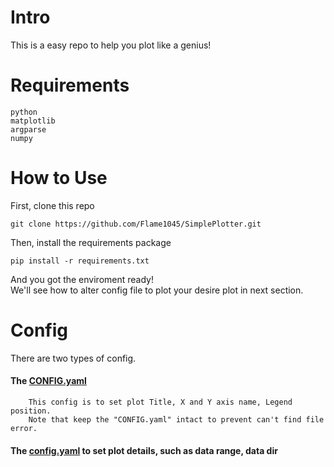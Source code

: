 # Intro
This is a easy repo to help you plot like a genius!

# Requirements
```
python
matplotlib
argparse
numpy
``` 

# How to Use
  First, clone this repo
  ```
  git clone https://github.com/Flame1045/SimplePlotter.git
  ```
  
  Then, install the requirements package
  ```
  pip install -r requirements.txt
  ```
  
  And you got the enviroment ready!   
  We'll see how to alter config file to plot your desire plot in next section.  
  
# Config
  There are two types of config.  
  #### The [CONFIG.yaml](https://github.com/Flame1045/SimplePlotter/blob/main/CONFIG.yaml) 
        This config is to set plot Title, X and Y axis name, Legend position.  
        Note that keep the "CONFIG.yaml" intact to prevent can't find file error.
  #### The [config.yaml](https://github.com/Flame1045/SimplePlotter/blob/main/test1/config_subplot1.yaml) to set plot details, such as data range, data dir  
  
  
  

